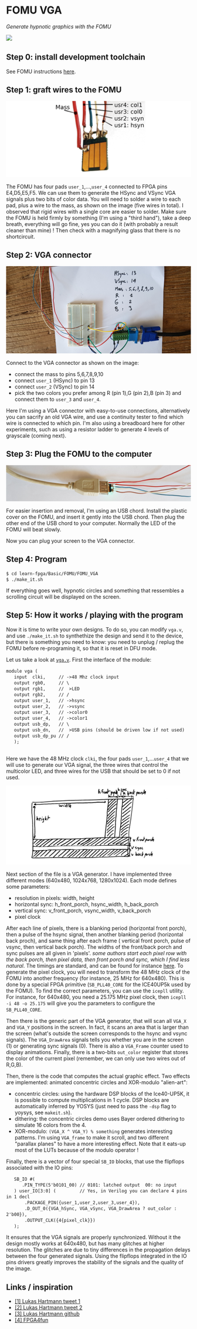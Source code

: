 # FOMU VGA
_Generate hypnotic graphics with the FOMU_

![](Images/FOMU_VGA.gif)

Step 0: install development toolchain
-------------------------------------

See FOMU instructions [here](https://github.com/BrunoLevy/learn-fpga/blob/master/FemtoRV/TUTORIALS/toolchain.md).


Step 1: graft wires to the FOMU
--------------------------------

![](Images/FrankenFOMU.png)

The FOMU has four pads `user_1`,...,`user_4` connected to FPGA pins
E4,D5,E5,F5. We can use them to generate the HSync and VSync VGA signals
plus two bits of color data. You will need to solder a wire to each pad, 
plus a wire to the mass, as shown on the image (five wires in total).
I observed that rigid wires with a single core are easier to solder.
Make sure the FOMU is held firmly by something (I'm using a "third
hand"), take a deep breath, everything will go fine, yes you can do it 
(with probably a result cleaner than mine) ! Then check with a
magnifying glass that there is no shortcircuit.

Step 2: VGA connector
---------------------

![](Images/VGA.jpg)

Connect to the VGA connector as shown on the image:
  - connect the mass to pins 5,6,7,8,9,10
  - connect `user_1` (HSync) to pin 13
  - connect `user_2` (VSync) to pin 14
  - pick the two colors you prefer among R (pin 1),G (pin 2),B (pin 3) 
    and connect them to `user_3` and `user_4`. 

Here I'm using a VGA connector with easy-to-use connections,
alternatively you can sacrify an old VGA wire, and use a continuity
tester to find which wire is connected to which pin. I'm also using 
a breadboard here for other experiments, such as using a resistor 
ladder to generate 4 levels of grayscale (coming next).

Step 3: Plug the FOMU to the computer
-------------------------------------

![](Images/FOMU_in_USB.jpg)

For easier insertion and removal, I'm using an USB chord. Install the
plastic cover on the FOMU, and insert it gently into the USB chord. 
Then plug the other end of the USB chord to your computer. Normally the
LED of the FOMU will beat slowly. 

Now you can plug your screen to the VGA connector.

Step 4: Program
---------------
```
$ cd learn-fpga/Basic/FOMU/FOMU_VGA
$ ./make_it.sh
```

If everything goes well, hypnotic circles and something that
ressembles a scrolling circuit will be displayed on the screen.

Step 5: How it works / playing with the program
-----------------------------------------------

Now it is time to write your own designs. To do so, you can modify
`vga.v`, and use `./make_it.sh` to synthethize the design and send it 
to the device, but there is something you need to know: 
you need to unplug / replug the FOMU before re-programing
it, so that it is reset in DFU mode.

Let us take a look at [`vga.v`](vga.v). First the interface of the module:
```
module vga (
   input  clki,     // ->48 Mhz clock input
   output rgb0,     // \
   output rgb1,     //  >LED
   output rgb2,     // /
   output user_1,   // ->hsync
   output user_2,   // ->vsync
   output user_3,   // ->color0
   output user_4,   // ->color1
   output usb_dp,   // \
   output usb_dn,   //  >USB pins (should be driven low if not used)
   output usb_dp_pu // /
   );
   
```
Here we have the 48 MHz clock `clki`, 
the four pads `user_1`,...`user_4` that we will use to generate our VGA signal,
the three wires that control the multicolor LED,
and three wires for the USB that should be set to 0 if not used. 

![](Images/vga_mode.png)

Next section of the file is a VGA generator. I have implemented three different
modes (640x480, 1024x768, 1280x1024). Each mode defines some parameters:
  - resolution in pixels: width, height 
  - horizontal sync: h_front_porch, hsync_width, h_back_porch
  - vertical sync: v_front_porch, vsync_width, v_back_porch
  - pixel clock

After each line of pixels, there is a blanking period (horizontal
front porch), then a pulse of the hsync signal, then another blanking
period (horizontal back proch), and same thing after each frame (
vertical front porch, pulse of vsync, then vertical back porch). The
widths of the front/back porch and sync pulses are all given in 'pixels'.
_some authors start each pixel row with the back porch, then pixel
data, then front porch and sync, which I find less natural_.
The timings are standard, and can be found for instance
[here](http://martin.hinner.info/vga/timing.html). To generate the pixel clock, 
you will need to transform the 48 MHz clock of the FOMU
into another frequency (for instance, 25 MHz for 640x480). This is done
by a special FPGA primitive (`SB_PLL40_CORE` for the ICE40UP5k used by
the FOMU). To find the correct parameters, you can use the `icepll`
utility. For instance, for 640x480, you need a 25.175 MHz pixel clock, then
`icepll -i 48 -o 25.175` will give you the parameters to configure the
`SB_PLL40_CORE`.

Then there is the generic part of the VGA generator, that will scan all `VGA_X` and
`VGA_Y` positions in the screen. In fact, it scans an area that is larger than
the screen (what's outside the screen corresponds to the hsync and vsync
signals). The `VGA_DrawArea` signals tells you whether you are in the
screen (1) or generating sync signals (0). There is also a `VGA_Frame`
counter used to display animations. Finally, there is a two-bits `out_color`
register that stores the color of the current pixel (remember, we can
only use two wires out of R,G,B). 

Then, there is the code that computes the actual graphic effect. Two
effects are implemented: animated concentric circles and XOR-modulo
"alien-art":
   - concentric circles: using the hardware DSP blocks of the
     Ice40-UP5K, it is possible to compute multiplications in 1 cycle.
     DSP blocks are automatically inferred by YOSYS (just need to pass
     the `-dsp` flag to yoysys, see `makeit.sh`).
   - dithering: the concentric circles demo uses Bayer ordered dithering
     to simulate 16 colors from the 4.
   - XOR-modulo: `(VGA_X ^ VGA_Y) % something` generates interesting
     patterns. I'm using `VGA_frame` to make it scroll, and two
     different "parallax planes" to have a more interesting effect. Note
     that it eats-up most of the LUTs because of the modulo operator !

Finally, there is a vector of four special `SB_IO` blocks, 
that use the flipflops associated with the IO pins:
```
   SB_IO #(
      .PIN_TYPE(5'b0101_00) // 0101: latched output  00: no input
   ) user_IO[3:0] (         // Yes, in Verilog you can declare 4 pins in 1 decl
       .PACKAGE_PIN({user_1,user_2,user_3,user_4}),
       .D_OUT_0({VGA_hSync, VGA_vSync, VGA_DrawArea ? out_color : 2'b00}),
       .OUTPUT_CLK({4{pixel_clk}})
   );
```
It ensures that the VGA signals are properly synchronized. Without it
the design mostly works at 640x480, but has many glitches at higher
resolution. The glitches are due to tiny differences in the propagation 
delays between the four generated signals. Using the flipflops integrated 
in the IO pins drivers greatly improves the stability of the signals and 
the quality of the image. 

Links / inspiration
-------------------

 - [[1] Lukas Hartmann tweet 1](https://twitter.com/mntmn/status/1281632873448124417)
 - [[2] Lukas Hartmann tweet 2](https://twitter.com/foone/status/1281740047461396480)
 - [[3] Lukas Hartmann github](https://github.com/mntmn/fomu-vga)
 - [[4] FPGA4fun](https://www.fpga4fun.com/PongGame.html)


